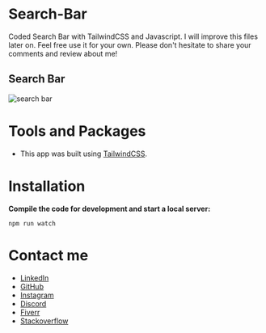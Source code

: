 # Search-Bar
Coded Search Bar with TailwindCSS and Javascript. I will improve this files later on. Feel free use it for your own.
Please don't hesitate to share your comments and review about me!

## Search Bar
![search bar](https://user-images.githubusercontent.com/99079485/153755669-15bf5423-f3a8-4ecb-8980-ba9d6752918c.gif)
                        
# Tools and Packages 

* This app was built using [TailwindCSS](https://tailwindcss.com/). 

# Installation

**Compile the code for development and start a local server:**
```
npm run watch
```                      
# Contact me

* [LinkedIn](https://www.linkedin.com/in/davuthan-i%C5%9F%C3%A7i-5b2ba3233/)
* [GitHub](https://github.com/HoidxDev)
* [Instagram](https://www.instagram.com/davutt8/)
* [Discord](https://discordapp.com/users/302694721497858058)
* [Fiverr](https://www.fiverr.com/hoidxdev)
* [Stackoverflow](https://stackoverflow.com/users/18168274/hoidx)
